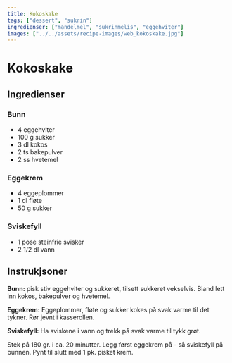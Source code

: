 ```yaml
---
title: Kokoskake
tags: ["dessert", "sukrin"]
ingredienser: ["mandelmel", "sukrinmelis", "eggehviter"]
images: ["../../assets/recipe-images/web_kokoskake.jpg"]
---
```


# Kokoskake

## Ingredienser

### Bunn

- 4 eggehviter
- 100 g sukker
- 3 dl kokos
- 2 ts bakepulver
- 2 ss hvetemel

### Eggekrem

- 4 eggeplommer
- 1 dl fløte
- 50 g sukker

### Sviskefyll

- 1 pose steinfrie svisker
- 2 1/2 dl vann

## Instrukjsoner

**Bunn:** pisk stiv eggehviter og sukkeret, tilsett sukkeret vekselvis. Bland lett inn kokos, bakepulver og hvetemel.

**Eggekrem:** Eggeplommer, fløte og sukker kokes på svak varme til det tykner. Rør jevnt i kasserollen.

**Sviskefyll:** Ha sviskene i vann og trekk på svak varme til tykk grøt.

Stek på 180 gr. i ca. 20 minutter. Legg først eggekrem på - så sviskefyll på bunnen. Pynt til slutt med 1 pk. pisket krem.
